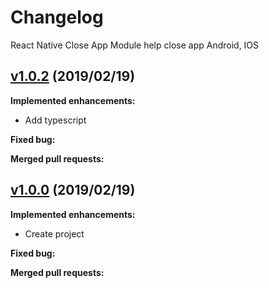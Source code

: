 # Changelog

React Native Close App Module help close app Android, IOS

## [v1.0.2](https://github.com/jundat95/react-native-close-app/releases/tag/v1.0.0) (2019/02/19)

**Implemented enhancements:**

- Add typescript

**Fixed bug:**

**Merged pull requests:**


## [v1.0.0](https://github.com/jundat95/react-native-close-app/releases/tag/v1.0.0) (2019/02/19)

**Implemented enhancements:**

- Create project

**Fixed bug:**

**Merged pull requests:**